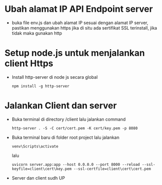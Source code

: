 # Ubah alamat IP API Endpoint server

   - buka file env.js dan ubah alamat IP sesuai dengan alamat IP server, pastikan menggunakan https jika di situ ada sertifikat SSL terinstall, jika tidak maka gunakan http

# Setup node.js untuk menjalankan client Https
   
   - Install http-server di node js secara global
      ```
      npm install -g http-server
      ```
# Jalankan Client dan server

   - Buka terminal di directory /client lalu jalankan command
      ```
      http-server . -S -C cert/cert.pem -K cert/key.pem -p 8080
      ```
   - Buka terminal baru di folder root project lalu jalankan
      ```
      venv\Scripts\activate
      ```
      lalu
      ```
      uvicorn server.app:app --host 0.0.0.0 --port 8000 --reload --ssl-keyfile=client\cert\key.pem --ssl-certfile=client\cert\cert.pem
      ```
   - Server dan client sudh UP